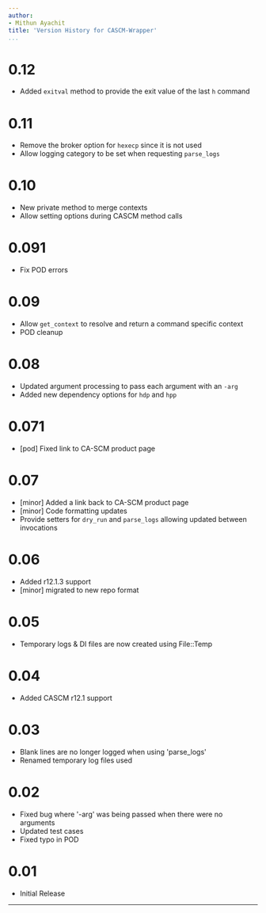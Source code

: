 ```yaml
---
author:
- Mithun Ayachit
title: 'Version History for CASCM-Wrapper'
...
```


# 0.12

-   Added `exitval` method to provide the exit value of the last `h`
    command

# 0.11

-   Remove the broker option for `hexecp` since it is not used
-   Allow logging category to be set when requesting `parse_logs`

# 0.10

-   New private method to merge contexts
-   Allow setting options during CASCM method calls

# 0.091

-   Fix POD errors

# 0.09

-   Allow `get_context` to resolve and return a command specific context
-   POD cleanup

# 0.08

-   Updated argument processing to pass each argument with an `-arg`
-   Added new dependency options for `hdp` and `hpp`

# 0.071

-   [pod] Fixed link to CA-SCM product page

# 0.07

-   [minor] Added a link back to CA-SCM product page
-   [minor] Code formatting updates
-   Provide setters for `dry_run` and `parse_logs` allowing updated
    between invocations

# 0.06

-   Added r12.1.3 support
-   [minor] migrated to new repo format

# 0.05

-   Temporary logs & DI files are now created using File::Temp

# 0.04

-   Added CASCM r12.1 support

# 0.03

-   Blank lines are no longer logged when using 'parse\_logs'
-   Renamed temporary log files used

# 0.02

-   Fixed bug where '-arg' was being passed when there were no arguments
-   Updated test cases
-   Fixed typo in POD

# 0.01

-   Initial Release

------------------------------------------------------------------------
